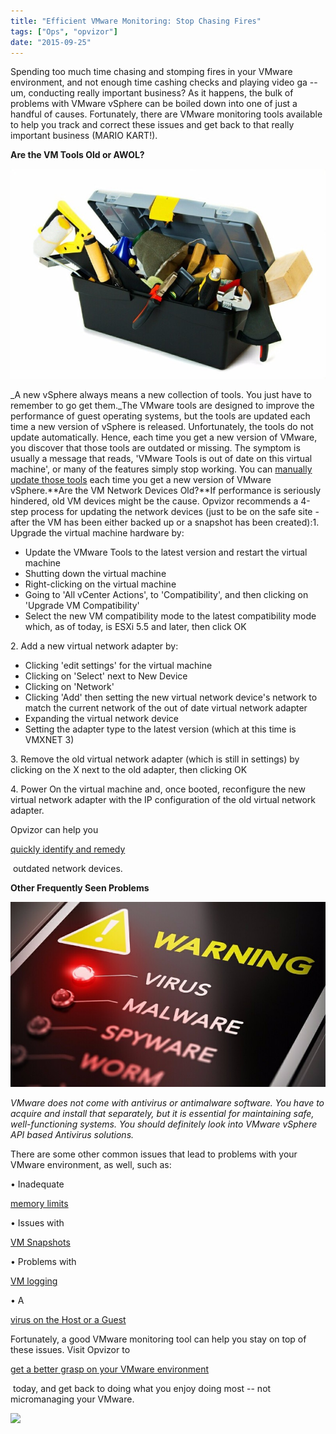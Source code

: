 ```yaml
---
title: "Efficient VMware Monitoring: Stop Chasing Fires"
tags: ["Ops", "opvizor"]
date: "2015-09-25"
---
```


Spending too much time chasing and stomping fires in your VMware environment, and not enough time cashing checks and playing video ga -- um, conducting really important business? As it happens, the bulk of problems with VMware vSphere can be boiled down into one of just a handful of causes. Fortunately, there are VMware monitoring tools available to help you track and correct these issues and get back to that really important business (MARIO KART!).

**Are the VM Tools Old or AWOL?**

![VMware monitoring - old VMware Tools](/images/blog/wpid-bigstock-Many-working-tools-in-the-box-85469660.jpg)

_A new vSphere always means a new collection of tools. You just have to remember to go get them._The VMware tools are designed to improve the performance of guest operating systems, but the tools are updated each time a new version of vSphere is released. Unfortunately, the tools do not update automatically. Hence, each time you get a new version of VMware, you discover that those tools are outdated or missing. The symptom is usually a message that reads, 'VMware Tools is out of date on this virtual machine', or many of the features simply stop working. You can [manually update those tools](https://www.opvizor.com/blog/vmware-tools-are-outdated-or-not-installed-part-1/) each time you get a new version of VMware vSphere.**Are the VM Network Devices Old?**If performance is seriously hindered, old VM devices might be the cause. Opvizor recommends a 4-step process for updating the network devices (just to be on the safe site - after the VM has been either backed up or a snapshot has been created):1. Upgrade the virtual machine hardware by:

- Update the VMware Tools to the latest version and restart the virtual machine
- Shutting down the virtual machine
- Right-clicking on the virtual machine
- Going to 'All vCenter Actions', to 'Compatibility', and then clicking on 'Upgrade VM Compatibility'
- Select the new VM compatibility mode to the latest compatibility mode which, as of today, is ESXi 5.5 and later, then click OK

2\. Add a new virtual network adapter by:

- Clicking 'edit settings' for the virtual machine
- Clicking on 'Select' next to New Device
- Clicking on 'Network'
- Clicking 'Add' then setting the new virtual network device's network to match the current network of the out of date virtual network adapter
- Expanding the virtual network device
- Setting the adapter type to the latest version (which at this time is VMXNET 3)

3\. Remove the old virtual network adapter (which is still in settings) by clicking on the X next to the old adapter, then clicking OK

4\. Power On the virtual machine and, once booted, reconfigure the new virtual network adapter with the IP configuration of the old virtual network adapter.

Opvizor can help you 

[quickly identify and remedy](https://www.opvizor.com/blog/old-virtual-machine-network-devices-part-2/)

 outdated network devices.

**Other Frequently Seen Problems**

![vSphere monitoring - old network device](/images/blog/wpid-bigstock-Virus-Alert-83571878.jpg)

_VMware does not come with antivirus or antimalware software. You have to acquire and install that separately, but it is essential for maintaining safe, well-functioning systems. You should definitely look into VMware vSphere API based Antivirus solutions._

There are some other common issues that lead to problems with your VMware environment, as well, such as:

• Inadequate 

[memory limits](https://www.opvizor.com/blog/virtual-machine-memory-limits-can-cause-vm-memory-swapping-issues/)

• Issues with 

[VM Snapshots](http://try.opvizor.com/snapwatcher/)

• Problems with 

[VM logging](https://www.opvizor.com/virtual-machine-logging-is-disabled/)

• A 

[virus on the Host or a Guest](http://kb.vmware.com/selfservice/microsites/search.do?cmd=displayKC&docType=kc&externalId=1004008&sliceId=1&docTypeID=DT_KB_1_1&dialogID=701176017&stateId=1%200%20701106296)

Fortunately, a good VMware monitoring tool can help you stay on top of these issues. Visit Opvizor to 

[get a better grasp on your VMware environment](http://try.opvizor.com/health-analyzer/)

 today, and get back to doing what you enjoy doing most -- not micromanaging your VMware.

![](http://mediashower.com/content?Action=tp&cid=30374)
